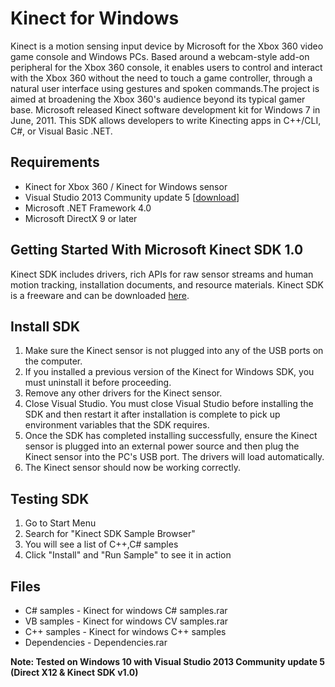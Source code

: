 # Kinect for Windows

Kinect is a motion sensing input device by Microsoft for the Xbox 360 video game console and  Windows PCs. Based around a webcam-style add-on peripheral for the Xbox 360 console, it  enables users to control and interact with the Xbox 360 without the need to touch a game  controller, through a natural user interface using gestures and spoken commands.The project is  aimed at broadening the Xbox 360's audience beyond its typical gamer base. Microsoft released  Kinect software development kit for Windows 7 in June, 2011. This SDK allows developers to 
write Kinecting apps in C++/CLI, C#, or Visual Basic .NET.

## Requirements

- Kinect for Xbox 360 / Kinect for Windows sensor
- Visual Studio 2013 Community update 5 [[download](https://www.visualstudio.com/en-us/news/releasenotes/vs2013-community-vs#download-visual-studio-2013-community)]
- Microsoft .NET Framework 4.0 
- Microsoft DirectX 9 or later

## Getting Started With Microsoft Kinect SDK 1.0

Kinect SDK includes drivers, rich APIs for raw sensor streams and human motion tracking,  installation documents, and resource materials. Kinect SDK is a freeware and can be  downloaded [here](https://www.visualstudio.com/en-us/news/releasenotes/vs2013-update5-vs). 

## Install SDK

1. Make sure the Kinect sensor is not plugged into any of the USB ports on the computer.
2. If you installed a previous version of the Kinect for Windows SDK, you must uninstall it before proceeding.
3. Remove any other drivers for the Kinect sensor.
4. Close Visual Studio. You must close Visual Studio before installing the SDK and then restart it after installation is complete to pick up environment variables that the SDK requires.
5. Once the SDK has completed installing successfully, ensure the Kinect sensor is plugged into an external power source and then plug the Kinect sensor into the PC's USB port. The drivers will load automatically.
6. The Kinect sensor should now be working correctly.

## Testing SDK

1. Go to Start Menu  
2. Search for "Kinect SDK Sample Browser"
3. You will see a list of C++,C# samples
4. Click "Install" and "Run Sample" to see it in action

## Files

- C# samples - Kinect for windows C# samples.rar 
- VB samples - Kinect for windows CV samples.rar
- C++ samples - Kinect for windows C++ samples
- Dependencies - Dependencies.rar

**Note: Tested on Windows 10 with Visual Studio 2013 Community update 5 (Direct X12 & Kinect SDK v1.0)**
